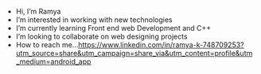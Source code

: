 - Hi, I’m Ramya 
-  I’m interested in working with new technologies
-  I’m currently learning Front end web Development and C++
-  I’m looking to collaborate on web designing projects
-  How to reach me...https://www.linkedin.com/in/ramya-k-748709253?utm_source=share&utm_campaign=share_via&utm_content=profile&utm_medium=android_app

<!---
Ramya04062/Ramya04062 is a ✨ special ✨ repository because its `README.md` (this file) appears on your GitHub profile.
You can click the Preview link to take a look at your changes.
--->
